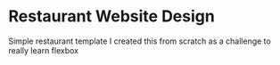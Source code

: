 # Restaurant Website Design

Simple restaurant  template
I created this from scratch as a challenge to really learn flexbox
